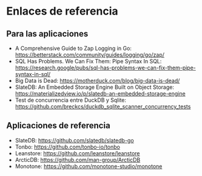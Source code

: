 # Enlaces de referencia

## Para las aplicaciones

- A Comprehensive Guide to Zap Logging in Go: https://betterstack.com/community/guides/logging/go/zap/
- SQL Has Problems. We Can Fix Them: Pipe Syntax In SQL: https://research.google/pubs/sql-has-problems-we-can-fix-them-pipe-syntax-in-sql/
- Big Data is Dead: https://motherduck.com/blog/big-data-is-dead/
- SlateDB: An Embedded Storage Engine Built on Object Storage: https://materializedview.io/p/slatedb-an-embedded-storage-engine
- Test de concurrencia entre DuckDB y Sqlite: https://github.com/breckcs/duckdb_sqlite_scanner_concurrency_tests

## Aplicaciones de referencia

- SlateDB: https://github.com/slatedb/slatedb-go
- Tonbo: https://github.com/tonbo-io/tonbo
- Leanstore: https://github.com/leanstore/leanstore
- ArcticDB: https://github.com/man-group/ArcticDB
- Monotone: https://github.com/monotone-studio/monotone

